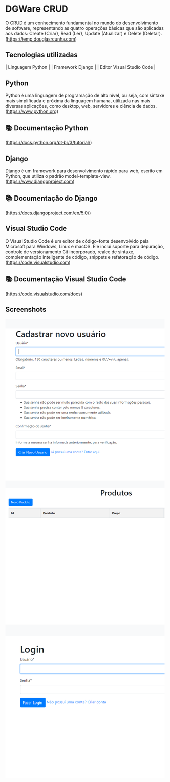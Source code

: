 # DGWare CRUD 

O CRUD é um conhecimento fundamental no mundo do desenvolvimento de software, representando as quatro operações básicas que são aplicadas aos dados: Create (Criar), Read (Ler), Update (Atualizar) e Delete (Deletar).(https://temp.douglasrcunha.com)

## Tecnologias utilizadas

| Linguagem Python |
| Framework Django |
| Editor Visual Studio Code |

## Python

Python é uma linguagem de programação de alto nível, ou seja, com sintaxe mais simplificada e próxima da linguagem humana, utilizada nas mais diversas aplicações, como desktop, web, servidores e ciência de dados.(https://www.python.org)

## 📚 Documentação Python

(https://docs.python.org/pt-br/3/tutorial/)

## Django

Django é um framework para desenvolvimento rápido para web, escrito em Python, que utiliza o padrão model-template-view.(https://www.djangoproject.com)

## 📚 Documentação do Django

(https://docs.djangoproject.com/en/5.0/)

## Visual Studio Code

O Visual Studio Code é um editor de código-fonte desenvolvido pela Microsoft para Windows, Linux e macOS. Ele inclui suporte para depuração, controle de versionamento Git incorporado, realce de sintaxe, complementação inteligente de código, snippets e refatoração de código.(https://code.visualstudio.com)

## 📚 Documentação Visual Studio Code

(https://code.visualstudio.com/docs)

## Screenshots

![App Screenshot](https://github.com/douglasrcunha/DGWare/blob/main/screenshots/cadastro.png?raw=true)
![App Screenshot](https://github.com/douglasrcunha/DGWare/blob/main/screenshots/info.png?raw=true)
![App Screenshot](https://github.com/douglasrcunha/DGWare/blob/main/screenshots/login.png?raw=true)


